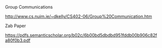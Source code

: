 

Group Communications

http://www.cs.nuim.ie/~dkelly/CS402-06/Group%20Communication.htm


Zab Paper

https://pdfs.semanticscholar.org/b02c/6b00bd5dbdbd951fddb00b906c82fa80f0b3.pdf

